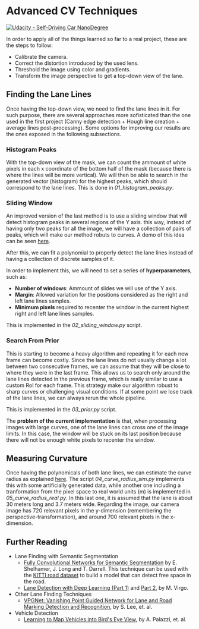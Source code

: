 # Advanced CV Techniques

[![Udacity - Self-Driving Car NanoDegree](https://s3.amazonaws.com/udacity-sdc/github/shield-carnd.svg)](http://www.udacity.com/drive)

In order to apply all of the things learned so far to a real project, these are the steps to follow:

- Calibrate the camera.
- Correct the distortion introduced by the used lens.
- Threshold the image using color and gradients.
- Transform the image perspective to get a top-down view of the lane.


## Finding the Lane Lines
Once having the top-down view, we need to find the lane lines in it. For such purpose, there are several approaches more sofisticated than the one used in the first project (Canny edge detection + Hough line creation + average lines post-processing). Some options for improving our results are the ones exposed in the following subsections.

### Histogram Peaks
With the top-down view of the mask, we can count the ammount of white pixels in each x coordinate of the bottom half of the mask (because there is where the lines will be more vertical). We will then be able to search in the generated vector (histogram) for the highest peaks, which should correspond to the lane lines. This is done in *01_histogram_peaks.py*.

### Sliding Window
An improved version of the last method is to use a sliding window that will detect histogram peaks in several regions of the Y axis. this way, instead of having only two peaks for all the image, we will have a collection of pairs of peaks, which will make our method robuts to curves. A demo of this idea can be seen [here](https://youtu.be/siAMDK8C_x8).

After this, we can fit a polynomial to properly detect the lane lines instead of having a collection of discrete samples of it.

In order to implement this, we will need to set a series of **hyperparameters**, such as:

- **Number of windows**: Ammount of slides we will use of the Y axis.
- **Margin**: Allowed variation for the positions considered as the right and left lane lines samples.
- **Minimum pixels** required to recenter the window in the current highest right and left lane lines samples.

This is implemented in the *02_sliding_window.py* script.

### Search From Prior
This is starting to become a heavy algorithm and repeating it for each new frame can become costly. Since the lane lines do not usually change a lot between two consecutive frames, we can assume that they will be close to where they were in the last frame. This allows us to search only around the lane lines detected in the previous frame, which is really similar to use a custom RoI for each frame. This strategy make our algorithm robust to sharp curves or challenging visual conditions. If at some point we lose track of the lane lines, we can always rerun the whole pipeline.

This is implemented in the *03_prior.py* script.

The **problem of the current implementation** is that, when processing images with large curves, one of the lane lines can cross one of the image limits. In this case, the window will be stuck on its last position because there will not be enough white pixels to recenter the window.


## Measuring Curvature
Once having the polynomicals of both lane lines, we can estimate the curve radius as explained [here](https://www.intmath.com/applications-differentiation/8-radius-curvature.php). The script *04_curve_radius_sim.py* implements this with some artificially generated data, while another one including a tranformation from the pixel space to real world units (m) is implemented in *05_curve_radius_real.py*. In this last one, it is assumed that the lane is about 30 meters long and 3.7 meters wide. Regarding the image, our camera image has 720 relevant pixels in the y-dimension (remembering the perspective-transformation), and around 700 relevant pixels in the x-dimension.


## Further Reading
- Lane Finding with Semantic Segmentation
  - [Fully Convolutional Networks for Semantic Segmentation](https://arxiv.org/abs/1605.06211) by E. Shelhamer, J. Long and T. Darrell. This technique can be used with the [KITTI road dataset](http://www.cvlibs.net/datasets/kitti/eval_road.php) to build a model that can detect free space in the road.
  - [Lane Detection with Deep Learning (Part 1)](https://towardsdatascience.com/lane-detection-with-deep-learning-part-1-9e096f3320b7) and [Part 2](https://towardsdatascience.com/lane-detection-with-deep-learning-part-2-3ba559b5c5af), by M. Virgo.
- Other Lane Finding Techniques
  - [VPGNet: Vanishing Point Guided Network for Lane and Road Marking Detection and Recognition](https://arxiv.org/abs/1710.06288), by S. Lee, et. al. 
- Vehicle Detection
  - [Learning to Map Vehicles into Bird's Eye View](https://arxiv.org/abs/1706.08442), by A. Palazzi, et. al. 

